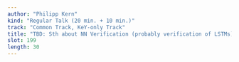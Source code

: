 ```yaml
---
author: "Philipp Kern"
kind: "Regular Talk (20 min. + 10 min.)"
track: "Common Track, KeY-only Track"
title: "TBD: Sth about NN Verification (probably verification of LSTMs)"
slot: 199
length: 30
---
```


